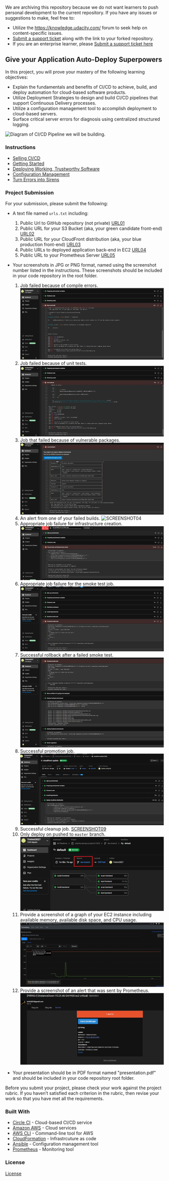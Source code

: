 We are archiving this repository because we do not want learners to push personal development to the current repository. If you have any issues or suggestions to make, feel free to:
- Utilize the https://knowledge.udacity.com/ forum to seek help on content-specific issues.
- [Submit a support ticket](https://udacity.zendesk.com/hc/en-us/requests/new) along with the link to your forked repository. 
- If you are an enterprise learner, please [Submit a support ticket here](https://udacityenterprise.zendesk.com/hc/en-us/requests/new?ticket_form_id=360000279131)

## Give your Application Auto-Deploy Superpowers

In this project, you will prove your mastery of the following learning objectives:

- Explain the fundamentals and benefits of CI/CD to achieve, build, and deploy automation for cloud-based software products.
- Utilize Deployment Strategies to design and build CI/CD pipelines that support Continuous Delivery processes.
- Utilize a configuration management tool to accomplish deployment to cloud-based servers.
- Surface critical server errors for diagnosis using centralized structured logging.

![Diagram of CI/CD Pipeline we will be building.](udapeople.png)

### Instructions

* [Selling CI/CD](instructions/0-selling-cicd.md)
* [Getting Started](instructions/1-getting-started.md)
* [Deploying Working, Trustworthy Software](instructions/2-deploying-trustworthy-code.md)
* [Configuration Management](instructions/3-configuration-management.md)
* [Turn Errors into Sirens](instructions/4-turn-errors-into-sirens.md)



### Project Submission

For your submission, please submit the following:

- A text file named `urls.txt` including:
  1. Public Url to GitHub repository (not private) [URL01](https://github.com/Trinhnt3027/udacity-devops-project3-CICD)
  1. Public URL for your S3 Bucket (aka, your green candidate front-end) [URL02](http://udapeople-3e11b17.s3.amazonaws.com/index.html)
  1. Public URL for your CloudFront distribution (aka, your blue production front-end) [URL03](http://d2e4p47n71t7nd.cloudfront.net)
  1. Public URLs to deployed application back-end in EC2 [URL04](http://ec2-54-152-127-33.compute-1.amazonaws.com:3030)
  1. Public URL to your Prometheus Server [URL05](http://ec2-3-83-191-185.compute-1.amazonaws.com:9090//targets)
- Your screenshots in JPG or PNG format, named using the screenshot number listed in the instructions. These screenshots should be included in your code repository in the root folder.
  1. Job failed because of compile errors. ![SCREENSHOT01](screenshots/SCR01_build_backend_failed.JPG)
  1. Job failed because of unit tests. ![SCREENSHOT02](screenshots/SCR02_test_backend_failed.JPG)
  1. Job that failed because of vulnerable packages. ![SCREENSHOT03](screenshots/SCR03_scan_backend_failed.JPG)
  1. An alert from one of your failed builds. ![SCREENSHOT04](screenshots/SCR04_failed_alert.JPG)
  1. Appropriate job failure for infrastructure creation. ![SCREENSHOT05](screenshots/SCR05_deploy_backend_fail.JPG)
  1. Appropriate job failure for the smoke test job. ![SCREENSHOT06](screenshots/SCR06_smock_test_front_fail.JPG)
  1. Successful rollback after a failed smoke test. ![SCREENSHOT07](screenshots/SCR07_rollback_success.JPG)
  1. Successful promotion job. ![SCREENSHOT08](screenshots/SCR08_update_clountfront.JPG)
  1. Successful cleanup job. [SCREENSHOT09](screenshots/SCR09_cleanup_success.JPG)
  1. Only deploy on pushed to `master` branch. ![SCREENSHOT10](screenshots/SCR10_build_dev-branch.JPG)
  1. Provide a screenshot of a graph of your EC2 instance including available memory, available disk space, and CPU usage. ![SCREENSHOT11](screenshots/SCR11_prometheus_graph.JPG)
  1. Provide a screenshot of an alert that was sent by Prometheus. ![SCREENSHOT12](screenshots/SCR12_alert_email.JPG)

- Your presentation should be in PDF format named "presentation.pdf" and should be included in your code repository root folder. 

Before you submit your project, please check your work against the project rubric. If you haven’t satisfied each criterion in the rubric, then revise your work so that you have met all the requirements. 

### Built With

- [Circle CI](www.circleci.com) - Cloud-based CI/CD service
- [Amazon AWS](https://aws.amazon.com/) - Cloud services
- [AWS CLI](https://aws.amazon.com/cli/) - Command-line tool for AWS
- [CloudFormation](https://aws.amazon.com/cloudformation/) - Infrastrcuture as code
- [Ansible](https://www.ansible.com/) - Configuration management tool
- [Prometheus](https://prometheus.io/) - Monitoring tool

### License

[License](LICENSE.md)
